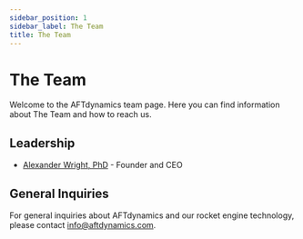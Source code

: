 ```yaml
---
sidebar_position: 1
sidebar_label: The Team
title: The Team
---
```


# The Team

Welcome to the AFTdynamics team page. Here you can find information about The Team and how to reach us.

## Leadership

- [Alexander Wright, PhD](./alexander-wright-phd.md) - Founder and CEO

## General Inquiries

For general inquiries about AFTdynamics and our rocket engine technology, please contact [info@aftdynamics.com](mailto:info@aftdynamics.com).
